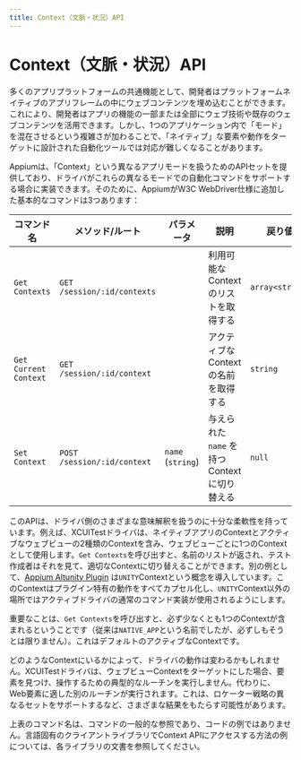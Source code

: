 ```yaml
---
title: Context（文脈・状況）API
---
```


# Context（文脈・状況）API

<!-- A common feature of many app platforms is the ability for developers to embed web content inside of the platform-native app frame. This allows developers to leverage web technologies or existing web content for some or all of the app functionality. However, the additional complexity of mixing "modes" within a single application can make it difficult for automation tools that are designed to target the "native" elements and behaviours. -->
多くのアプリプラットフォームの共通機能として、開発者はプラットフォームネイティブのアプリフレームの中にウェブコンテンツを埋め込むことができます。これにより、開発者はアプリの機能の一部または全部にウェブ技術や既存のウェブコンテンツを活用できます。しかし、1つのアプリケーション内で「モード」を混在させるという複雑さが加わることで、「ネイティブ」な要素や動作をターゲットに設計された自動化ツールでは対応が難しくなることがあります。

<!-- Appium provides a set of APIs for working with different app modes, called "contexts", that Appium drivers can implement if they support automation commands in these different modes. There are three basic commands that Appium has added to the W3C WebDriver spec for this purpose: -->
Appiumは、「Context」という異なるアプリモードを扱うためのAPIセットを提供しており、ドライバがこれらの異なるモードでの自動化コマンドをサポートする場合に実装できます。そのために、AppiumがW3C WebDriver仕様に追加した基本的なコマンドは3つあります：

| コマンド名 | メソッド/ルート | パラメータ | 説明 | 戻り値 |
|----|----|----|----|----|
| `Get Contexts` | `GET /session/:id/contexts` |    | 利用可能なContextのリストを取得する  | `array<string>` |
| `Get Current Context` | `GET /session/:id/context`  |    | アクティブなContextの名前を取得する | `string` |
| `Set Context` | `POST /session/:id/context` | `name` (`string`) | 与えられた `name` を持つContextに切り替える | `null`  |

<!-- This API is flexible enough to handle a variety of semantic interpretations on the part of the driver. For example, the XCUITest driver includes two kinds of contexts: the native app context and any active webviews, as one context per webview. A call to `Get Contexts` will return the list of names, which you as a test author can sift through and use to switch into the appropriate context. As another example, the [Appium Altunity Plugin](https://github.com/headspinio/appium-altunity-plugin) introduces the concept of a `UNITY` context, which encapsulates all the plugin's specific behaviour to ensure that when outside of the `UNITY` context, the active driver's usual command implementations are used. -->

このAPIは、ドライバ側のさまざまな意味解釈を扱うのに十分な柔軟性を持っています。例えば、XCUITestドライバは、ネイティブアプリのContextとアクティブなウェブビューの2種類のContextを含み、ウェブビューごとに1つのContextとして使用します。`Get Contexts`を呼び出すと、名前のリストが返され、テスト作成者はそれを見て、適切なContextに切り替えることができます。別の例として、[Appium Altunity Plugin](https://github.com/headspinio/appium-altunity-plugin) は`UNITY`Contextという概念を導入しています。このContextはプラグイン特有の動作をすべてカプセル化し、`UNITY`Context以外の場所ではアクティブドライバの通常のコマンド実装が使用されるようにします。

<!-- It is important to note that a call to `Get Contexts` will always contain at least one context, conventionally but not necessarily named `NATIVE_APP`. This is the default active context. -->
重要なことは、`Get Contexts`を呼び出すと、必ず少なくとも1つのContextが含まれるということです（従来は`NATIVE_APP`という名前でしたが、必ずしもそうとは限りません）。これはデフォルトのアクティブなContextです。

<!-- Depending on the type of context you're in, the operation of the driver might change. The XCUITest driver, when targeting a webview context, will not run its typical routines for finding and interacting with elements. Instead, it will run a different set of routines appropriate to web elements. This might have a variety of consequences, like supporting a different set of locator strategies. -->
どのようなContextにいるかによって、ドライバの動作は変わるかもしれません。XCUITestドライバは、ウェブビューContextをターゲットにした場合、要素を見つけ、操作するための典型的なルーチンを実行しません。代わりに、Web要素に適した別のルーチンが実行されます。これは、ロケーター戦略の異なるセットをサポートするなど、さまざまな結果をもたらす可能性があります。

<!-- The command names in the table above are generic references to the commands and not code examples. For examples of how to access the Context API in the language-specific client libraries, please visit the documentation for a given library. -->
上表のコマンド名は、コマンドの一般的な参照であり、コードの例ではありません。言語固有のクライアントライブラリでContext APIにアクセスする方法の例については、各ライブラリの文書を参照してください。
